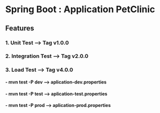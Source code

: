 # Spring Boot : Application PetClinic

## Features  

### 1.  Unit Test  --> Tag v1.0.0
### 2.  Integration Test  --> Tag v2.0.0
### 3.  Load Test  --> Tag v4.0.0

#### - mvn test -P dev  --> aplication-dev.properties
#### - mvn test -P test --> aplication-test.properties
#### - mvn test -P prod --> aplication-prod.properties
